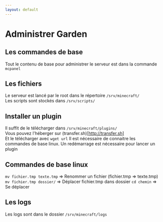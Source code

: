 ```yaml
---
layout: default
---
```


# Administrer Garden
## Les commandes de base
Tout le contenu de base pour administrer le serveur est dans la commande `mcpanel`
## Les fichiers
Le serveur est lancé par le root dans le répertoire `/srv/minecraft/`  
Les scripts sont stockés dans `/srv/scripts/`
## Installer un plugin
Il suffit de le télécharger dans `/srv/minecraft/plugins/`  
Vous pouvez l'héberger sur (transfer.sh)[http://transfer.sh]  
Et le télécharger avec `wget url`
Il est nécessaire de connaitre les commandes de base linux.
Un redémarrage est nécessaire pour lancer un plugin
## Commandes de base linux
`mv fichier.tmp texte.tmp` => Renommer un fichier (fichier.tmp => texte.tmp)
`mv fichier.tmp dossier/` => Déplacer fichier.tmp dans dossier
`cd chemin` => Se déplacer
## Les logs
Les logs sont dans le dossier `/srv/minecraft/logs`

